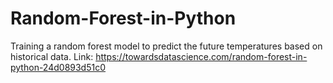 # Random-Forest-in-Python
Training a random forest model to predict the future temperatures based on historical data. Link: https://towardsdatascience.com/random-forest-in-python-24d0893d51c0
